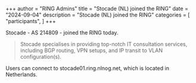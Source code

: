 +++
author = "RING Admins"
title = "Stocade (NL) joined the RING"
date = "2024-09-04"
description = "Stocade (NL) joined the RING"
categories = [
    "participants",
]
+++

Stocade - AS 214809 - joined the RING today.

> Stocade specialises in providing top-notch IT consultation services, including BGP routing, VPN setups, and IP transit to VLAN configuration(s).

Users can connect to stocade01.ring.nlnog.net, which is located in Netherlands.
